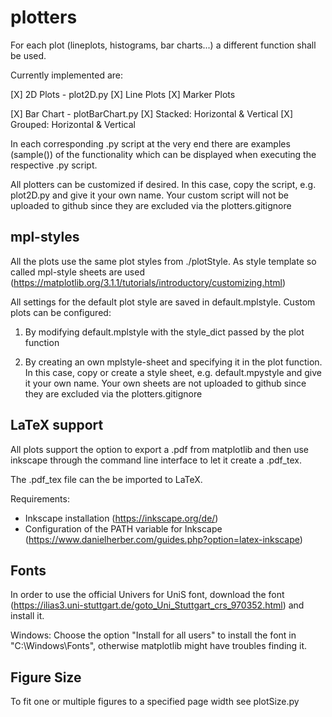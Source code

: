 # plotters

For each plot (lineplots, histograms, bar charts...) a different function shall be used.

Currently implemented are:

[X] 2D Plots - plot2D.py
    [X] Line Plots
    [X] Marker Plots

[X] Bar Chart - plotBarChart.py
    [X] Stacked: Horizontal & Vertical
    [X] Grouped: Horizontal & Vertical 

In each corresponding .py script at the very end there are examples (sample()) of the functionality which can be displayed when executing the respective .py script.

All plotters can be customized if desired. In this case, copy the script, e.g. plot2D.py and give it your own name. Your custom script will not be uploaded to github since they are excluded via the plotters\.gitignore

## mpl-styles

All the plots use the same plot styles from ./plotStyle. As style template so called mpl-style sheets are used (https://matplotlib.org/3.1.1/tutorials/introductory/customizing.html)

All settings for the default plot style are saved in default.mplstyle. Custom plots can be configured:

1) By modifying default.mplstyle with the style_dict passed by the plot function 

2) By creating an own mplstyle-sheet and specifying it in the plot function. In this case, copy or create a style sheet, e.g. default.mpystyle and give it your own name. Your own sheets are not uploaded to github since they are excluded via the plotters\.gitignore

## LaTeX support

All plots support the option to export a .pdf from matplotlib and then use inkscape through the command line interface to let it create a .pdf_tex.

The .pdf_tex file can the be imported to LaTeX. 

Requirements:
- Inkscape installation (https://inkscape.org/de/)
- Configuration of the PATH variable for Inkscape (https://www.danielherber.com/guides.php?option=latex-inkscape)

## Fonts

In order to use the official Univers for UniS font, download the font (https://ilias3.uni-stuttgart.de/goto_Uni_Stuttgart_crs_970352.html) and install it.

Windows: Choose the option "Install for all users" to install the font in "C:\Windows\Fonts", otherwise matplotlib might have troubles finding it.

## Figure Size

To fit one or multiple figures to a specified page width see plotSize.py